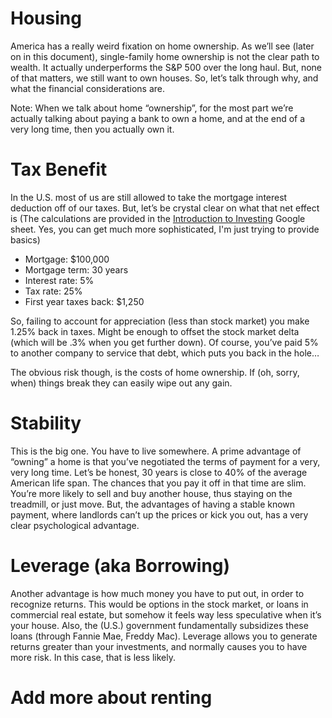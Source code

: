# Housing
America has a really weird fixation on home ownership.  As we’ll see (later on in this document), single-family home ownership is not the clear path to wealth.  It actually underperforms the S&P 500 over the long haul.  But, none of that matters, we still want to own houses.  So, let’s talk through why, and what the financial considerations are.

  Note:  When we talk about home “ownership”, for the most part we’re actually talking about paying a bank to own a home, and at the end of a very long time, then you actually own it.

# Tax Benefit
In the U.S. most of us are still allowed to take the mortgage interest deduction off of our taxes.  But, let’s be crystal clear on what that net effect is (The calculations are provided in the [Introduction to Investing](https://docs.google.com/spreadsheets/d/1y3HWSfN4bGt7S5OjlKtTXmiEOeoyn44JVXM31QebP1w/edit#gid=361119383) Google sheet.  Yes, you can get much more sophisticated, I'm just trying to provide basics)

* Mortgage: $100,000
* Mortgage term: 30 years
* Interest rate: 5%
* Tax rate: 25%
* First year taxes back: $1,250

So, failing to account for appreciation (less than stock market) you make 1.25% back in taxes.  Might be enough to offset the stock market delta (which will be .3% when you get further down).   Of course, you’ve paid 5% to another company to service that debt, which puts you back in the hole…

The obvious risk though, is the costs of home ownership.  If (oh, sorry, when) things break they can easily wipe out any gain.

# Stability
This is the big one.  You have to live somewhere.  A prime advantage of “owning” a home is that you’ve negotiated the terms of payment for a very, very long time.  Let’s be honest, 30 years is close to 40% of the average American life span.  The chances that you pay it off in that time are slim.  You’re more likely to sell and buy another house, thus staying on the treadmill, or just move.  But, the advantages of having a stable known payment, where landlords can’t up the prices or kick you out, has a very clear psychological advantage.

# Leverage (aka Borrowing)
Another advantage is how much money you have to put out, in order to recognize returns.  This would be options in the stock market, or loans in commercial real estate, but somehow it feels way less speculative when it’s your house.  Also, the (U.S.) government fundamentally subsidizes these loans (through Fannie Mae, Freddy Mac).  Leverage allows you to generate returns greater than your investments, and normally causes you to have more risk.  In this case, that is less likely.

# Add more about renting

